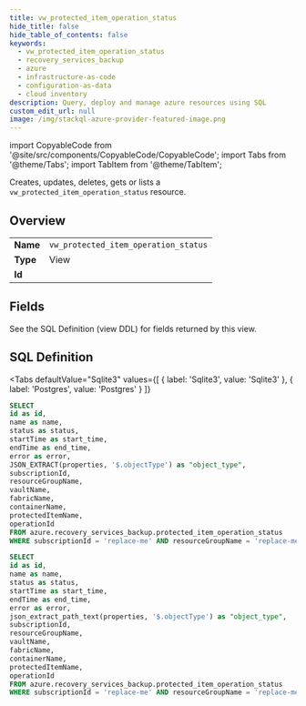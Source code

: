 ```yaml
--- 
title: vw_protected_item_operation_status
hide_title: false
hide_table_of_contents: false
keywords:
  - vw_protected_item_operation_status
  - recovery_services_backup
  - azure
  - infrastructure-as-code
  - configuration-as-data
  - cloud inventory
description: Query, deploy and manage azure resources using SQL
custom_edit_url: null
image: /img/stackql-azure-provider-featured-image.png
---
```


import CopyableCode from '@site/src/components/CopyableCode/CopyableCode';
import Tabs from '@theme/Tabs';
import TabItem from '@theme/TabItem';

Creates, updates, deletes, gets or lists a <code>vw_protected_item_operation_status</code> resource.

## Overview
<table><tbody>
<tr><td><b>Name</b></td><td><code>vw_protected_item_operation_status</code></td></tr>
<tr><td><b>Type</b></td><td>View</td></tr>
<tr><td><b>Id</b></td><td><CopyableCode code="azure.recovery_services_backup.vw_protected_item_operation_status" /></td></tr>
</tbody></table>

## Fields

See the SQL Definition (view DDL) for fields returned by this view.

## SQL Definition

<Tabs
defaultValue="Sqlite3"
values={[
{ label: 'Sqlite3', value: 'Sqlite3' },
{ label: 'Postgres', value: 'Postgres' }
]}
>
<TabItem value="Sqlite3">

```sql
SELECT
id as id,
name as name,
status as status,
startTime as start_time,
endTime as end_time,
error as error,
JSON_EXTRACT(properties, '$.objectType') as "object_type",
subscriptionId,
resourceGroupName,
vaultName,
fabricName,
containerName,
protectedItemName,
operationId
FROM azure.recovery_services_backup.protected_item_operation_status
WHERE subscriptionId = 'replace-me' AND resourceGroupName = 'replace-me' AND vaultName = 'replace-me' AND fabricName = 'replace-me' AND containerName = 'replace-me' AND protectedItemName = 'replace-me' AND operationId = 'replace-me';
```

</TabItem>
<TabItem value="Postgres">

```sql
SELECT
id as id,
name as name,
status as status,
startTime as start_time,
endTime as end_time,
error as error,
json_extract_path_text(properties, '$.objectType') as "object_type",
subscriptionId,
resourceGroupName,
vaultName,
fabricName,
containerName,
protectedItemName,
operationId
FROM azure.recovery_services_backup.protected_item_operation_status
WHERE subscriptionId = 'replace-me' AND resourceGroupName = 'replace-me' AND vaultName = 'replace-me' AND fabricName = 'replace-me' AND containerName = 'replace-me' AND protectedItemName = 'replace-me' AND operationId = 'replace-me';
```

</TabItem>
</Tabs>
